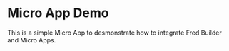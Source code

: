 # Micro App Demo

This is a simple Micro App to desmonstrate how to integrate Fred Builder and Micro Apps. 
